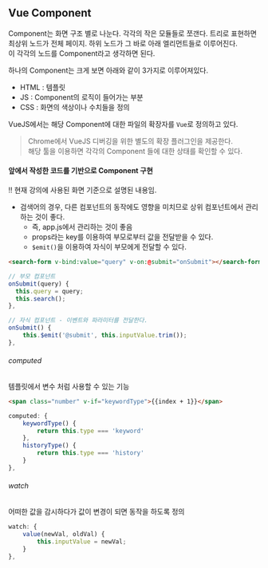 ## Vue Component
Component는 화면 구조 별로 나눈다. 각각의 작은 모듈들로 쪼갠다.
트리로 표현하면 최상위 노드가 전체 페이지. 하위 노드가 그 바로 아래 엘리먼트들로 이루어진다.   
이 각각의 노드를 Component라고 생각하면 된다.

하나의 Component는 크게 보면 아래와 같이 3가지로 이루어져있다. 
- HTML : 템플릿
- JS : Component의 로직이 들어가는 부분   
- CSS : 화면의 색상이나 수치들을 정의 

VueJS에서는 해당 Component에 대한 파일의 확장자를 `Vue`로 정의하고 있다.

> Chrome에서 VueJS 디버깅을 위한 별도의 확장 플러그인을 제공한다.    
> 해당 툴을 이용하면 각각의 Component 들에 대한 상태를 확인할 수 있다.   


#### 앞에서 작성한 코드를 기반으로 Component 구현
!! 현재 강의에 사용된 화면 기준으로 설명된 내용임. 
- 검색어의 경우, 다른 컴포넌트의 동작에도 영향을 미치므로 상위 컴포넌트에서 관리하는 것이 좋다.   
    - 즉, app.js에서 관리하는 것이 좋음
    - props라는 key를 이용하여 부모로부터 값을 전달받을 수 있다.
    - `$emit()`을 이용하여 자식이 부모에게 전달할 수 있다.
```html
<search-form v-bind:value="query" v-on:@submit="onSubmit"></search-form>
```
```javascript
// 부모 컴포넌트
onSubmit(query) {
  this.query = query;
  this.search();
},

// 자식 컴포넌트 - 이벤트와 파라미터를 전달한다.
onSubmit() {
    this.$emit('@submit', this.inputValue.trim());
},
```

###### computed
템플릿에서 변수 처럼 사용할 수 있는 기능
```html
<span class="number" v-if="keywordType">{{index + 1}}</span>
```
```javascript
computed: {
    keywordType() {
        return this.type === 'keyword'
    },
    historyType() {
        return this.type === 'history'
    }
},
```

###### watch
어떠한 값을 감시하다가 값이 변경이 되면 동작을 하도록 정의
```javascript
watch: {
    value(newVal, oldVal) {
        this.inputValue = newVal;
    }
},
```